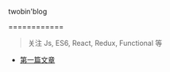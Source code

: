 twobin'blog

============

> 关注 Js, ES6, React, Redux, Functional 等

* [第一篇文章](https://github.com/twobin/twobin.blog/wiki/1)
